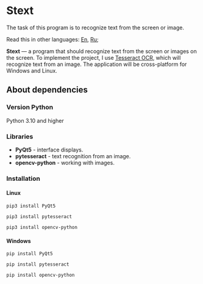 # Stext

The task of this program is to recognize text from the screen or image.

Read this in other languages: [En](https://github.com/Mark-TinZ/Stext/blob/main/README.md), [Ru](https://github.com/Mark-TinZ/Stext/blob/main/README.ru.md);

**Stext** — a program that should recognize text from the screen or images on the screen. To implement the project, I use [Tesseract OCR](https://github.com/tesseract-ocr/tesseract), which will recognize text from an image. 
The application will be cross-platform for Windows and Linux.



## About dependencies

### Version Python
Python 3.10 and higher

### Libraries
 - **PyQt5** - interface displays.
 - **pytesseract** - text recognition from an image.
 - **opencv-python** - working with images.

### Installation

#### Linux
```
pip3 install PyQt5
```
```
pip3 install pytesseract
```
```
pip3 install opencv-python
```
#### Windows
```
pip install PyQt5
```
```
pip install pytesseract
```
```
pip install opencv-python
```

